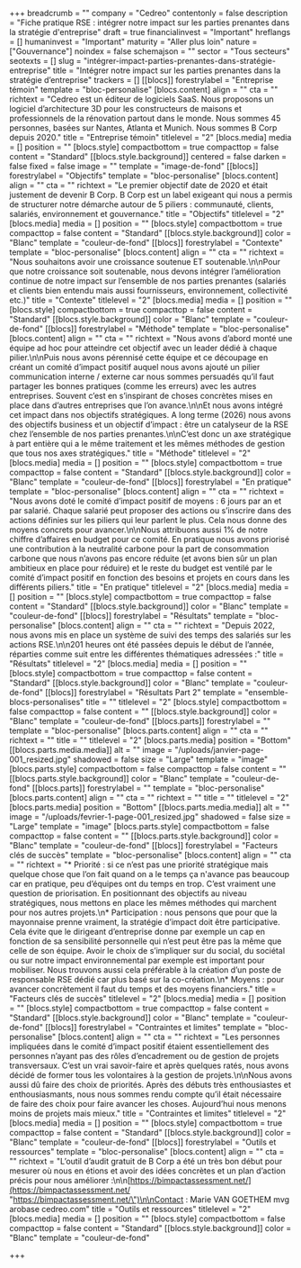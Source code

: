 +++
breadcrumb = ""
company = "Cedreo"
contentonly = false
description = "Fiche pratique RSE : intégrer notre impact sur les parties prenantes dans la stratégie d'entreprise"
draft = true
financialinvest = "Important"
hreflangs = []
humaninvest = "Important"
maturity = "Aller plus loin"
nature = ["Gouvernance"]
noindex = false
schemajson = ""
sector = "Tous secteurs"
seotexts = []
slug = "intégrer-impact-parties-prenantes-dans-stratégie-entreprise"
title = "Intégrer notre impact sur les parties prenantes dans la stratégie d’entreprise"
trackers = []
[[blocs]]
forestrylabel = "Entreprise témoin"
template = "bloc-personalise"
[blocs.content]
align = ""
cta = ""
richtext = "Cedreo est un éditeur de logiciels SaaS. Nous proposons un logiciel d’architecture 3D pour les constructeurs de maisons et professionnels de la rénovation partout dans le monde. Nous sommes 45 personnes, basées sur Nantes, Atlanta et Munich. Nous sommes B Corp depuis 2020."
title = "Entreprise témoin"
titlelevel = "2"
[blocs.media]
media = []
position = ""
[blocs.style]
compactbottom = true
compacttop = false
content = "Standard"
[[blocs.style.background]]
centered = false
darken = false
fixed = false
image = ""
template = "image-de-fond"
[[blocs]]
forestrylabel = "Objectifs"
template = "bloc-personalise"
[blocs.content]
align = ""
cta = ""
richtext = "Le premier objectif date de 2020 et était justement de devenir B Corp. B Corp est un label exigeant qui nous a permis de structurer notre démarche autour de 5 piliers : communauté, clients, salariés, environnement et gouvernance."
title = "Objectifs"
titlelevel = "2"
[blocs.media]
media = []
position = ""
[blocs.style]
compactbottom = true
compacttop = false
content = "Standard"
[[blocs.style.background]]
color = "Blanc"
template = "couleur-de-fond"
[[blocs]]
forestrylabel = "Contexte"
template = "bloc-personalise"
[blocs.content]
align = ""
cta = ""
richtext = "Nous souhaitons avoir une croissance soutenue ET soutenable.\n\nPour que notre croissance soit soutenable, nous devons intégrer l’amélioration continue de notre impact sur l’ensemble de nos parties prenantes (salariés et clients bien entendu mais aussi fournisseurs, environnement, collectivité etc.)"
title = "Contexte"
titlelevel = "2"
[blocs.media]
media = []
position = ""
[blocs.style]
compactbottom = true
compacttop = false
content = "Standard"
[[blocs.style.background]]
color = "Blanc"
template = "couleur-de-fond"
[[blocs]]
forestrylabel = "Méthode"
template = "bloc-personalise"
[blocs.content]
align = ""
cta = ""
richtext = "Nous avons d’abord monté une équipe ad hoc pour atteindre cet objectif avec un leader dédié à chaque pilier.\n\nPuis nous avons pérennisé cette équipe et ce découpage en créant un comité d’impact positif auquel nous avons ajouté un pilier communication interne / externe car nous sommes persuadés qu’il faut partager les bonnes pratiques (comme les erreurs) avec les autres entreprises. Souvent c’est en s’inspirant de choses concrètes mises en place dans d’autres entreprises que l’on avance.\n\nEt nous avons intégré cet impact dans nos objectifs stratégiques. A long terme (2026) nous avons des objectifs business et un objectif d’impact : être un catalyseur de la RSE chez l’ensemble de nos parties prenantes.\n\nC’est donc un axe stratégique à part entière qui a le même traitement et les mêmes méthodes de gestion que tous nos axes stratégiques."
title = "Méthode"
titlelevel = "2"
[blocs.media]
media = []
position = ""
[blocs.style]
compactbottom = true
compacttop = false
content = "Standard"
[[blocs.style.background]]
color = "Blanc"
template = "couleur-de-fond"
[[blocs]]
forestrylabel = "En pratique"
template = "bloc-personalise"
[blocs.content]
align = ""
cta = ""
richtext = "Nous avons doté le comité d’impact positif de moyens : 6 jours par an et par salarié. Chaque salarié peut proposer des actions ou s’inscrire dans des actions définies sur les piliers qui leur parlent le plus. Cela nous donne des moyens concrets pour avancer.\n\nNous attribuons aussi 1% de notre chiffre d’affaires en budget pour ce comité. En pratique nous avons priorisé une contribution à la neutralité carbone pour la part de consommation carbone que nous n’avons pas encore réduite (et avons bien sûr un plan ambitieux en place pour réduire) et le reste du budget est ventilé par le comité d’impact positif en fonction des besoins et projets en cours dans les différents piliers."
title = "En pratique"
titlelevel = "2"
[blocs.media]
media = []
position = ""
[blocs.style]
compactbottom = true
compacttop = false
content = "Standard"
[[blocs.style.background]]
color = "Blanc"
template = "couleur-de-fond"
[[blocs]]
forestrylabel = "Résultats"
template = "bloc-personalise"
[blocs.content]
align = ""
cta = ""
richtext = "Depuis 2022, nous avons mis en place un système de suivi des temps des salariés sur les actions RSE.\n\n201 heures ont été passées depuis le début de l’année, réparties comme suit entre les différentes thématiques adressées :"
title = "Résultats"
titlelevel = "2"
[blocs.media]
media = []
position = ""
[blocs.style]
compactbottom = true
compacttop = false
content = "Standard"
[[blocs.style.background]]
color = "Blanc"
template = "couleur-de-fond"
[[blocs]]
forestrylabel = "Résultats Part 2"
template = "ensemble-blocs-personalises"
title = ""
titlelevel = "2"
[blocs.style]
compactbottom = false
compacttop = false
content = ""
[[blocs.style.background]]
color = "Blanc"
template = "couleur-de-fond"
[[blocs.parts]]
forestrylabel = ""
template = "bloc-personalise"
[blocs.parts.content]
align = ""
cta = ""
richtext = ""
title = ""
titlelevel = "2"
[blocs.parts.media]
position = "Bottom"
[[blocs.parts.media.media]]
alt = ""
image = "/uploads/janvier-page-001_resized.jpg"
shadowed = false
size = "Large"
template = "image"
[blocs.parts.style]
compactbottom = false
compacttop = false
content = ""
[[blocs.parts.style.background]]
color = "Blanc"
template = "couleur-de-fond"
[[blocs.parts]]
forestrylabel = ""
template = "bloc-personalise"
[blocs.parts.content]
align = ""
cta = ""
richtext = ""
title = ""
titlelevel = "2"
[blocs.parts.media]
position = "Bottom"
[[blocs.parts.media.media]]
alt = ""
image = "/uploads/fevrier-1-page-001_resized.jpg"
shadowed = false
size = "Large"
template = "image"
[blocs.parts.style]
compactbottom = false
compacttop = false
content = ""
[[blocs.parts.style.background]]
color = "Blanc"
template = "couleur-de-fond"
[[blocs]]
forestrylabel = "Facteurs clés de succès"
template = "bloc-personalise"
[blocs.content]
align = ""
cta = ""
richtext = "* Priorité : si ce n’est pas une priorité stratégique mais quelque chose que l’on fait quand on a le temps ça n'avance pas beaucoup car en pratique, peu d’équipes ont du temps en trop. C’est vraiment une question de priorisation. En positionnant des objectifs au niveau stratégiques, nous mettons en place les mêmes méthodes qui marchent pour nos autres projets.\n* Participation : nous pensons que pour que la mayonnaise prenne vraiment, la stratégie d’impact doit être participative. Cela évite que le dirigeant d’entreprise donne par exemple un cap en fonction de sa sensibilité personnelle qui n’est peut être pas la même que celle de son équipe. Avoir le choix de s’impliquer sur du social, du sociétal ou sur notre impact environnemental par exemple est important pour mobiliser. Nous trouvons aussi cela préférable à la création d’un poste de responsable RSE dédié car plus basé sur la co-création.\n* Moyens : pour avancer concrètement il faut du temps et des moyens financiers."
title = "Facteurs clés de succès"
titlelevel = "2"
[blocs.media]
media = []
position = ""
[blocs.style]
compactbottom = true
compacttop = false
content = "Standard"
[[blocs.style.background]]
color = "Blanc"
template = "couleur-de-fond"
[[blocs]]
forestrylabel = "Contraintes et limites"
template = "bloc-personalise"
[blocs.content]
align = ""
cta = ""
richtext = "Les personnes impliquées dans le comité d’impact positif étaient essentiellement des personnes n’ayant pas des rôles d’encadrement ou de gestion de projets transversaux. C’est un vrai savoir-faire et après quelques ratés, nous avons décidé de former tous les volontaires à la gestion de projets.\n\nNous avons aussi dû faire des choix de priorités. Après des débuts très enthousiastes et enthousiasmants, nous nous sommes rendu compte qu’il était nécessaire de faire des choix pour faire avancer les choses. Aujourd’hui nous menons moins de projets mais mieux."
title = "Contraintes et limites"
titlelevel = "2"
[blocs.media]
media = []
position = ""
[blocs.style]
compactbottom = true
compacttop = false
content = "Standard"
[[blocs.style.background]]
color = "Blanc"
template = "couleur-de-fond"
[[blocs]]
forestrylabel = "Outils et ressources"
template = "bloc-personalise"
[blocs.content]
align = ""
cta = ""
richtext = "L’outil d’audit gratuit de B Corp a été un très bon début pour mesurer où nous en étions et avoir des idées concrètes et un plan d’action précis pour nous améliorer :\n\n[https://bimpactassessment.net/](https://bimpactassessment.net/ \"https://bimpactassessment.net/\")\n\nContact : Marie VAN GOETHEM mvg arobase cedreo.com"
title = "Outils et ressources"
titlelevel = "2"
[blocs.media]
media = []
position = ""
[blocs.style]
compactbottom = false
compacttop = false
content = "Standard"
[[blocs.style.background]]
color = "Blanc"
template = "couleur-de-fond"

+++
